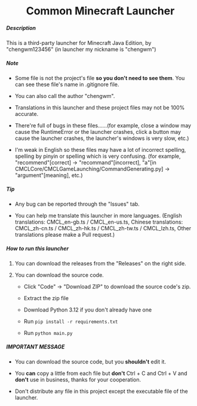 <h1 align="center">Common Minecraft Launcher</h1>
<h5>Description</h5>

This is a third-party launcher for Minecraft Java Edition, by "chengwm123456" (in launcher my nickname is "chengwm")

<h5>Note</h5>

- Some file is not the project's file **so you don't need to see them**. You can see these file's name in .gitignore file.

- You can also call the author "chengwm".

- Translations in this launcher and these project files may not be 100% accurate.

- There're full of bugs in these files......(for example, close a window may cause the RuntimeError or the launcher crashes, click a button may cause the launcher crashes, the launcher's windows is very slow, etc.)

- I'm weak in English so these files may have a lot of incorrect spelling, spelling by pinyin or spelling which is very confusing. (for example, "recommend"[correct] -> "recommand"[incorrect], "a"[in CMCLCore/CMCLGameLaunching/CommandGenerating.py] -> "argument"[meaning], etc.)
  
<h5>Tip</h5>

- Any bug can be reported through the "Issues" tab.

- You can help me translate this launcher in more languages. (English translations: CMCL_en-gb.ts / CMCL_en-us.ts, Chinese translations: CMCL_zh-cn.ts / CMCL_zh-hk.ts / CMCL_zh-tw.ts / CMCL_lzh.ts, Other translations please make a Pull request.)
<h5>How to run this launcher</h5>

1. You can download the releases from the "Releases" on the right side.

2. You can download the source code.
   - Click "Code" -> "Download ZIP" to download the source code's zip.

   - Extract the zip file

   - Download Python 3.12 if you don't already have one

   - Run `pip install -r requirements.txt`

   - Run `python main.py`
   
<h5>IMPORTANT MESSAGE</h5>

- You can download the source code, but you **shouldn't** edit it.

- You **can** copy a little from each file but **don't** Ctrl + C and Ctrl + V and **don't** use in business, thanks for your cooperation.

- Don't distribute any file in this project except the executable file of the launcher.
